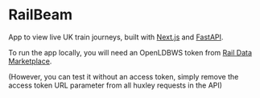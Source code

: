 # RailBeam

App to view live UK train journeys, built with [Next.js](https://nextjs.org/) and [FastAPI](https://fastapi.tiangolo.com/).

To run the app locally, you will need an OpenLDBWS token from [Rail Data Marketplace](https://raildata.org.uk/).

(However, you can test it without an access token, simply remove the access token URL parameter from all huxley requests in the API)

